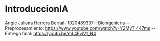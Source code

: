 # IntroduccionIA
Angie Juliana Herrera Bernal- 1020489337 - Bioingenieria
--Preprocesamiento:
https://www.youtube.com/watch?v=Y2MyT_447ms
--Entrega final:
https://youtu.be/mL4FviV1_N4

